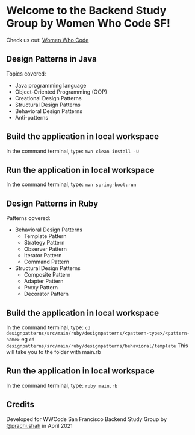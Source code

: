 # Welcome to the Backend Study Group by Women Who Code SF!

Check us out: [Women Who Code](https://www.womenwhocode.com/)

## Design Patterns in Java

Topics covered:

- Java programming language
- Object-Oriented Programming (OOP)
- Creational Design Patterns
- Structural Design Patterns
- Behavioral Design Patterns
- Anti-patterns

## Build the application in local workspace

In the command terminal, type: ```mvn clean install -U```

## Run the application in local workspace

In the command terminal, type: ```mvn spring-boot:run```

## Design Patterns in Ruby

Patterns covered:

- Behavioral Design Patterns
  - Template Pattern
  - Strategy Pattern
  - Observer Pattern
  - Iterator Pattern
  - Command Pattern
- Structural Design Patterns
  - Composite Pattern
  - Adapter Pattern
  - Proxy Pattern
  - Decorator Pattern

## Build the application in local workspace

In the command terminal, type: ```cd designpatterns/src/main/ruby/designpatterns/<pattern-type>/<pattern-name>```
eg ```cd designpatterns/src/main/ruby/designpatterns/behavioral/template```
This will take you to the folder with main.rb

## Run the application in local workspace

In the command terminal, type: ```ruby main.rb```

## Credits

Developed for WWCode San Francisco Backend Study Group by
[@prachi.shah](https://www.linkedin.com/in/prachisshah/) in April 2021